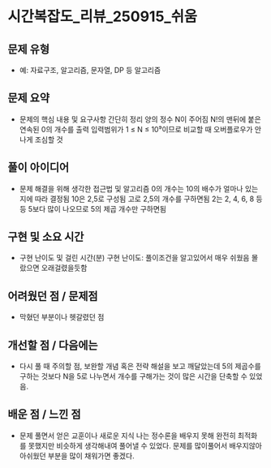 # 시간복잡도_리뷰_250915_쉬움
## 문제 유형
-   예: 자료구조, 알고리즘, 문자열, DP 등
	알고리즘
## 문제 요약
-   문제의 핵심 내용 및 요구사항 간단히 정리
	양의 정수 N이 주어짐
	N!의 맨뒤에 붙은 연속된 0의 개수를 출력
	입력범위가 1 ≤ N ≤ 10⁹이므로 비교할 때 오버플로우가 안나게 조심할 것
## 풀이 아이디어
-   문제 해결을 위해 생각한 접근법 및 알고리즘
    0의 개수는 10의 배수가 얼마나 있는지에 따라 결정됨
	10은 2,5로 구성됨
	고로 2,5의 개수를 구하면됨
	2는 2, 4, 6, 8 등등 5보다 많이 나오므로 5의 제곱 개수만 구하면됨
## 구현 및 소요 시간
-   구현 난이도 및 걸린 시간(분)
    구현 난이도: 풀이조건을 알고있어서 매우 쉬웠음 몰랐으면 오래걸렸을듯함
## 어려웠던 점 / 문제점
-   막혔던 부분이나 헷갈렸던 점
    
## 개선할 점 / 다음에는
-   다시 풀 때 주의할 점, 보완할 개념 혹은 전략
    해설을 보고 깨달았는데 5의 제곱수를 구하는 것보다 N을 5로 나누면서 개수를 구해가는 것이 많은 시간을 단축할 수 있었음.
## 배운 점 / 느낀 점
-   문제 풀면서 얻은 교훈이나 새로운 지식
	나는 정수론을 배우지 못해 완전히 최적화를 못했지만 비슷하게 생각해내여 풀어낼 수 있었다.
	문제를 많이풀어서 배우지않아 아쉬웠던 부분을 많이 채워가면 좋겠다.
